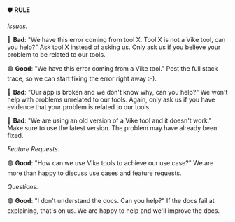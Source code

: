 :shield: **RULE**

*Issues.*

:red_circle: **Bad**: "We have this error coming from tool X. Tool X is not a Vike tool, can you help?" Ask tool X instead of asking us. Only ask us if you believe your problem to be related to our tools.

:green_circle: **Good**: "We have this error coming from a Vike tool." Post the full stack trace, so we can start fixing the error right away :-).

:red_circle: **Bad**: "Our app is broken and we don't know why, can you help?" We won't help with problems unrelated to our tools. Again, only ask us if you have evidence that your problem is related to our tools.

:red_circle: **Bad**: "We are using an old version of a Vike tool and it doesn't work." Make sure to use the latest version. The problem may have already been fixed.

*Feature Requests.*

:green_circle: **Good**: "How can we use Vike tools to achieve our use case?" We are more than happy to discuss use cases and feature requests.

*Questions.*

:green_circle: **Good**: "I don't understand the docs. Can you help?" If the docs fail at explaining, that's on us. We are happy to help and we'll improve the docs.
